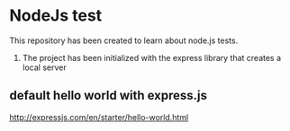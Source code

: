 # NodeJs test
This repository has been created to learn about node.js tests.

1) The project has been initialized with the express library that creates a local server
## default hello world with express.js
http://expressjs.com/en/starter/hello-world.html